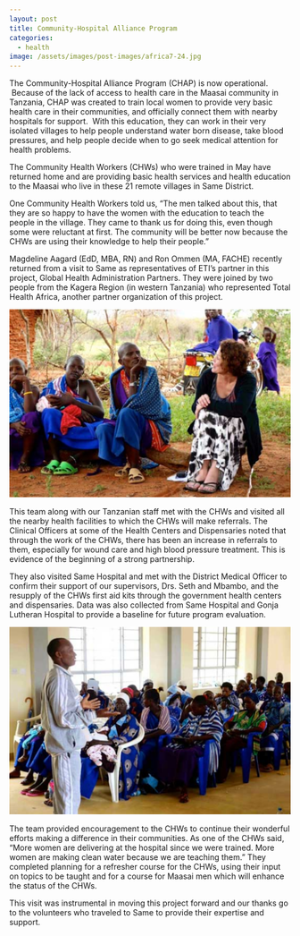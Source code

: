 ```yaml
---
layout: post
title: Community-Hospital Alliance Program
categories:
  - health
image: /assets/images/post-images/africa7-24.jpg
---
```


The Community-Hospital Alliance Program (CHAP) is now operational. &nbsp;Because of the lack of access to health care in the Maasai community in Tanzania, CHAP was created to train local women to provide very basic health care in their communities, and officially connect them with nearby hospitals for support. &nbsp;With this education, they can work in their very isolated villages to help people understand water born disease, take blood pressures, and help people decide when to go seek medical attention for health problems.

The Community Health Workers (CHWs) who were trained in May have returned home and are providing basic health services and health education to the Maasai who live in these 21 remote villages in Same District.

One Community Health Workers told us, “The men talked about this, that they are so happy to have the women with the education to teach the people in the village. They came to thank us for doing this, even though some were reluctant at first. The community will be better now because the CHWs are using their knowledge to help their people.”

Magdeline Aagard (EdD, MBA, RN) and Ron Ommen (MA, FACHE) recently returned from a visit to Same as representatives of ETI’s partner in this project, Global Health Administration Partners. They were joined by two people from the Kagera Region (in western Tanzania) who represented Total Health Africa, another partner organization of this project.

![](/uploads/2015/01/19/chapcommunity-hospital-alliance-program/32.jpg)

This team along with our Tanzanian staff met with the CHWs and visited all the nearby health facilities to which the CHWs will make referrals. The Clinical Officers at some of the Health Centers and Dispensaries noted that through the work of the CHWs, there has been an increase in referrals to them, especially for wound care and high blood pressure treatment. This is evidence of the beginning of a strong partnership.

They also visited Same Hospital and met with the District Medical Officer to confirm their support of our supervisors, Drs. Seth and Mbambo, and the resupply of the CHWs first aid kits through the government health centers and dispensaries. Data was also collected from Same Hospital and Gonja Lutheran Hospital to provide a baseline for future program evaluation.

![](/uploads/2015/01/19/chapcommunity-hospital-alliance-program/11-1.jpg)

The team provided encouragement to the CHWs to continue their wonderful efforts making a difference in their communities. As one of the CHWs said, “More women are delivering at the hospital since we were trained. More women are making clean water because we are teaching them.” They completed planning for a refresher course for the CHWs, using their input on topics to be taught and for a course for Maasai men which will enhance the status of the CHWs.

This visit was instrumental in moving this project forward and our thanks go to the volunteers who traveled to Same to provide their expertise and support.